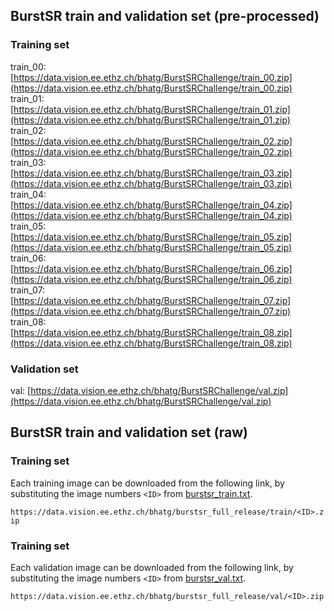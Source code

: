 ## BurstSR train and validation set (pre-processed)

### Training set
train_00: [https://data.vision.ee.ethz.ch/bhatg/BurstSRChallenge/train_00.zip](https://data.vision.ee.ethz.ch/bhatg/BurstSRChallenge/train_00.zip)  
train_01: [https://data.vision.ee.ethz.ch/bhatg/BurstSRChallenge/train_01.zip](https://data.vision.ee.ethz.ch/bhatg/BurstSRChallenge/train_01.zip)  
train_02: [https://data.vision.ee.ethz.ch/bhatg/BurstSRChallenge/train_02.zip](https://data.vision.ee.ethz.ch/bhatg/BurstSRChallenge/train_02.zip)  
train_03: [https://data.vision.ee.ethz.ch/bhatg/BurstSRChallenge/train_03.zip](https://data.vision.ee.ethz.ch/bhatg/BurstSRChallenge/train_03.zip)  
train_04: [https://data.vision.ee.ethz.ch/bhatg/BurstSRChallenge/train_04.zip](https://data.vision.ee.ethz.ch/bhatg/BurstSRChallenge/train_04.zip)  
train_05: [https://data.vision.ee.ethz.ch/bhatg/BurstSRChallenge/train_05.zip](https://data.vision.ee.ethz.ch/bhatg/BurstSRChallenge/train_05.zip)  
train_06: [https://data.vision.ee.ethz.ch/bhatg/BurstSRChallenge/train_06.zip](https://data.vision.ee.ethz.ch/bhatg/BurstSRChallenge/train_06.zip)  
train_07: [https://data.vision.ee.ethz.ch/bhatg/BurstSRChallenge/train_07.zip](https://data.vision.ee.ethz.ch/bhatg/BurstSRChallenge/train_07.zip)  
train_08: [https://data.vision.ee.ethz.ch/bhatg/BurstSRChallenge/train_08.zip](https://data.vision.ee.ethz.ch/bhatg/BurstSRChallenge/train_08.zip) 

### Validation set
val: [https://data.vision.ee.ethz.ch/bhatg/BurstSRChallenge/val.zip](https://data.vision.ee.ethz.ch/bhatg/BurstSRChallenge/val.zip)


## BurstSR train and validation set (raw)


### Training set

Each training image can be downloaded from the following link, by substituting the image numbers `<ID>` from [burstsr_train.txt](burstsr_train.txt).

`https://data.vision.ee.ethz.ch/bhatg/burstsr_full_release/train/<ID>.zip`

### Training set

Each validation image can be downloaded from the following link, by substituting the image numbers `<ID>` from [burstsr_val.txt](burstsr_val.txt).

`https://data.vision.ee.ethz.ch/bhatg/burstsr_full_release/val/<ID>.zip`